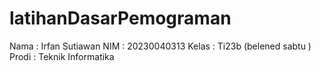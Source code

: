 # latihanDasarPemograman
Nama   : Irfan Sutiawan
NIM    : 20230040313
Kelas  : Ti23b (belened sabtu )
Prodi  : Teknik Informatika
